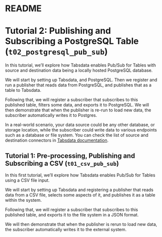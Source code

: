 # README

# Tutorial 2: Publishing and Subscribing a PostgreSQL Table (``t02_postgresql_pub_sub``)

In this tutorial, we’ll explore how Tabsdata enables Pub/Sub for Tables with source and destination data being a locally hosted PostgreSQL database.

We will start by setting up Tabsdata, and PostgreSQL. Then we register and run a publisher that reads data from PostgreSQL, and publishes that as a table to Tabsdata. 

Following that, we will register a subscriber that subscribes to this published table, filters some data, and exports it to PostgreSQL. We will then demonstrate that when the publisher is re-run to load new data, the subscriber automatically writes it to Postgres.

In a real-world scenario, your data source could be any other database, or storage location, while the subscriber could write data to various endpoints such as a database or file system. You can check the list of source and destination connectors in [Tabsdata documentation](https://docs.tabsdata.com/latest/guide/04_01_working_with_publishers/main.html).


## Tutorial 1: Pre-processing, Publishing and Subscribing a CSV (`t01_csv_pub_sub`)

In this first tutorial, we’ll explore how Tabsdata enables Pub/Sub for Tables using a CSV file input.

We will start by setting up Tabsdata and registering a publisher that reads data from a CSV file, selects
some aspects of it, and publishes it as a table within the system. 

Following that, we will register a subscriber that subscribes to this published table, and exports it to the file system in a JSON format.

We will then demonstrate that when the publisher is rerun to load new data, the subscriber automatically writes it to the external system.
